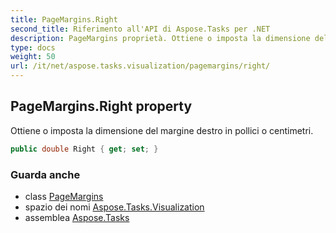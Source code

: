 ```yaml
---
title: PageMargins.Right
second_title: Riferimento all'API di Aspose.Tasks per .NET
description: PageMargins proprietà. Ottiene o imposta la dimensione del margine destro in pollici o centimetri.
type: docs
weight: 50
url: /it/net/aspose.tasks.visualization/pagemargins/right/
---
```

## PageMargins.Right property

Ottiene o imposta la dimensione del margine destro in pollici o centimetri.

```csharp
public double Right { get; set; }
```

### Guarda anche

* class [PageMargins](../)
* spazio dei nomi [Aspose.Tasks.Visualization](../../pagemargins/)
* assemblea [Aspose.Tasks](../../../)


